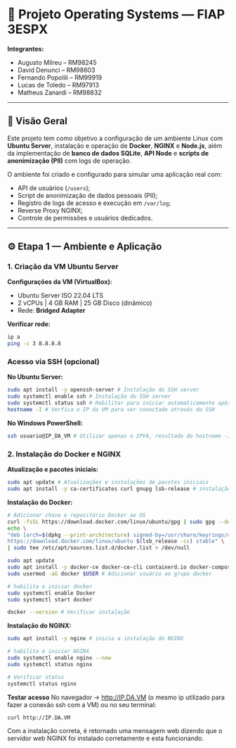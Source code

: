# 🧠 Projeto Operating Systems — FIAP 3ESPX

**Integrantes:**
- Augusto Milreu – RM98245  
- David Denunci – RM98603  
- Fernando Popolili – RM99919  
- Lucas de Toledo – RM97913  
- Matheus Zanardi – RM98832  

---

## 🧩 Visão Geral
Este projeto tem como objetivo a configuração de um ambiente Linux com **Ubuntu Server**, instalação e operação de **Docker**, **NGINX** e **Node.js**, além da implementação de **banco de dados SQLite**, **API Node** e **scripts de anonimização (PII)** com logs de operação.

O ambiente foi criado e configurado para simular uma aplicação real com:
- API de usuários (`/users`);
- Script de anonimização de dados pessoais (PII);
- Registro de logs de acesso e execução em `/var/log`;
- Reverse Proxy NGINX;
- Controle de permissões e usuários dedicados.

---

## ⚙️ Etapa 1 — Ambiente e Aplicação

### 1. Criação da VM Ubuntu Server
**Configurações da VM (VirtualBox):**
- Ubuntu Server ISO 22.04 LTS  
- 2 vCPUs | 4 GB RAM | 25 GB Disco (dinâmico)  
- Rede: **Bridged Adapter**

**Verificar rede:**
```bash
ip a
ping -c 3 8.8.8.8
```

### Acesso via SSH (opcional) ###

**No Ubuntu Server:**
```bash
sudo apt install -y openssh-server # Instalação do SSH server
sudo systemctl enable ssh # Instalação do SSH server
sudo systemctl status ssh # Habilitar para iniciar automaticamente após todo reboot
hostname -I # Verfica o IP da VM para ser conectado através do SSH
```

**No Windows PowerShell:**
```bash
ssh usuario@IP_DA_VM # Utilizar apenas o IPV4, resultado do hostname -I
```

### 2. Instalação do Docker e NGINX ###

**Atualização e pacotes iniciais:**
```bash
sudo apt update # Atualizações e instalações de pacotes iniciais
sudo apt install -y ca-certificates curl gnupg lsb-release # instalação de pacotes necessários no Ubuntu
```

**Instalação do Docker:**
```bash
# Adicionar chave e repositório Docker ao OS
curl -fsSL https://download.docker.com/linux/ubuntu/gpg | sudo gpg --dearmor -o /usr/share/keyrings/docker-archive-keyring.gpg
echo \
"deb [arch=$(dpkg --print-architecture) signed-by=/usr/share/keyrings/docker-archive-keyring.gpg] \
https://download.docker.com/linux/ubuntu $(lsb_release -cs) stable" \
| sudo tee /etc/apt/sources.list.d/docker.list > /dev/null

sudo apt update
sudo apt install -y docker-ce docker-ce-cli containerd.io docker-compose-plugin # instalação do Docker e componentes relacionados no Ubuntu
sudo usermod -aG docker $USER # Adicionar usuário ao grupo docker

# habilita e iniciar docker
sudo systemctl enable Docker
sudo systemctl start docker

docker --version # Verificar instalação
```

**Instalação do NGINX:**
```bash
sudo apt install -y nginx # inicia a instalação do NGINX

# habilita e iniciar NGINX
sudo systemctl enable nginx --now
sudo systemctl status nginx

# Verificar status
systemctl status nginx
```

**Testar acesso**
No navegador -> http://IP.DA.VM (o mesmo ip utilizado para fazer a conexão ssh com a VM) ou no seu terminal:
```bash
curl http://IP.DA.VM
```

Com a instalação correta, é retornado uma mensagem web dizendo que o servidor web NGINX foi instalado corretamente e esta funcionando.
